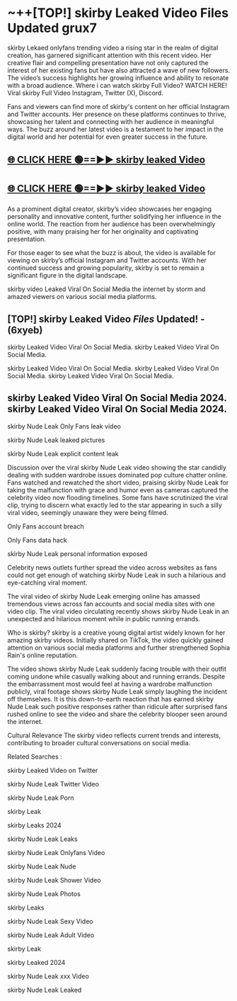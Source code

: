 # ~++[TOP!] skirby Leaked Video Files Updated grux7

 skirby Lekaed onlyfans trending video a rising star in the realm of digital creation, has garnered significant attention with this recent video. Her creative flair and compelling presentation have not only captured the interest of her existing fans but have also attracted a wave of new followers. The video’s success highlights her growing influence and ability to resonate with a broad audience.
Where i can watch  skirby Full Video? WATCH HERE! Viral  skirby Full Video Instagram, Twitter (X), Discord.


Fans and viewers can find more of  skirby's content on her official Instagram and Twitter accounts. Her presence on these platforms continues to thrive, showcasing her talent and connecting with her audience in meaningful ways. The buzz around her latest video is a testament to her impact in the digital world and her potential for even greater success in the future.


## [🌐 CLICK HERE 🟢==►►  skirby leaked Video ](https://onlyclips.site?title=skirby&ref=git)

## [🌐 CLICK HERE 🟢==►►  skirby leaked Video ](https://onlyclips.site?title=skirby&ref=git)


As a prominent digital creator,  skirby’s video showcases her engaging personality and innovative content, further solidifying her influence in the online world. The reaction from her audience has been overwhelmingly positive, with many praising her for her originality and captivating presentation.

For those eager to see what the buzz is about, the video is available for viewing on  skirby’s official Instagram and Twitter accounts. With her continued success and growing popularity,  skirby is set to remain a significant figure in the digital landscape.


  skirby video Leaked Viral On Social Media the internet by storm and amazed viewers on various social media platforms.


## [TOP!]  skirby Leaked Video *Files* Updated! - (6xyeb) 

 skirby Leaked Video Viral On Social Media. skirby Leaked Video Viral On Social Media.

 skirby Leaked Video Viral On Social Media. skirby Leaked Video Viral On Social Media. skirby Leaked Video Viral On Social Media.


##  skirby Leaked Video Viral On Social Media 2024. skirby Leaked Video Viral On Social Media 2024.
 skirby Nude Leak Only Fans leak video

 skirby Nude Leak leaked pictures

 skirby Nude Leak explicit content leak

Discussion over the viral  skirby Nude Leak video showing the star candidly dealing with sudden wardrobe issues dominated pop culture chatter online. Fans watched and rewatched the short video, praising  skirby Nude Leak for taking the malfunction with grace and humor even as cameras captured the celebrity video now flooding timelines. Some fans have scrutinized the viral clip, trying to discern what exactly led to the star appearing in such a silly viral video, seemingly unaware they were being filmed.


Only Fans account breach

Only Fans data hack

 skirby Nude Leak personal information exposed

Celebrity news outlets further spread the video across websites as fans could not get enough of watching  skirby Nude Leak in such a hilarious and eye-catching viral moment.


The viral video of  skirby Nude Leak emerging online has amassed tremendous views across fan accounts and social media sites with one video clip. The viral video circulating recently shows  skirby Nude Leak in an unexpected and hilarious moment while in public running errands.


Who is  skirby?  skirby is a creative young digital artist widely known for her amazing  skirby videos. Initially shared on TikTok, the video quickly gained attention on various social media platforms and further strengthened Sophia Rain's online reputation.

The video shows  skirby Nude Leak suddenly facing trouble with their outfit coming undone while casually walking about and running errands. Despite the embarrassment most would feel at having a wardrobe malfunction publicly, viral footage shows  skirby Nude Leak simply laughing the incident off themselves. It is this down-to-earth reaction that has earned  skirby Nude Leak such positive responses rather than ridicule after surprised fans rushed online to see the video and share the celebrity blooper seen around the internet.

Cultural Relevance The  skirby video reflects current trends and interests, contributing to broader cultural conversations on social media.

Related Searches :

 skirby Leaked Video on Twitter

 skirby Nude Leak Twitter Video

 skirby Nude Leak Porn

 skirby Leak 

 skirby Leaks 2024

 skirby Nude Leak Leaks

 skirby Nude Leak Onlyfans Video

 skirby Nude Leak Nude

 skirby Nude Leak Shower Video

 skirby Nude Leak Photos

 skirby Leaks

 skirby Nude Leak Sexy Video

 skirby Nude Leak Adult Video

 skirby Leak

 skirby Leaked 2024

 skirby Nude Leak xxx Video

 skirby Nude Leak Leaked